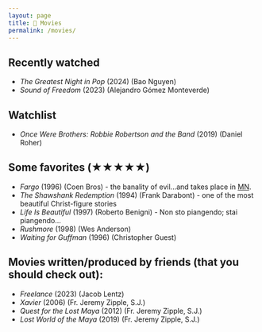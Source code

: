 ```yaml
---
layout: page
title: 🎦 Movies
permalink: /movies/
---
```

## Recently watched
- *The Greatest Night in Pop* (2024) (Bao Nguyen)
- *Sound of Freedom* (2023) (Alejandro Gómez Monteverde)

## Watchlist
- *Once Were Brothers: Robbie Robertson and the Band* (2019) (Daniel Roher)

## Some favorites (★★★★★)
- *Fargo* (1996) (Coen Bros) - the banality of evil...and takes place in [MN](/mn/).
- *The Shawshank Redemption* (1994) (Frank Darabont) - one of the most beautiful Christ-figure stories
- *Life Is Beautiful* (1997) (Roberto Benigni) - Non sto piangendo; stai piangendo...
- *Rushmore* (1998) (Wes Anderson)
- *Waiting for Guffman* (1996) (Christopher Guest)

## Movies written/produced by friends (that you should check out):
- *Freelance* (2023) (Jacob Lentz)
- *Xavier* (2006) (Fr. Jeremy Zipple, S.J.)
- *Quest for the Lost Maya* (2012) (Fr. Jeremy Zipple, S.J.)
- *Lost World of the Maya* (2019) (Fr. Jeremy Zipple, S.J.)